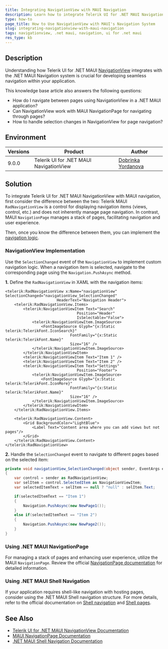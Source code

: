 ```yaml
---
title: Integrating NavigationView with MAUI Navigation
description: Learn how to integrate Telerik UI for .NET MAUI NavigationView with MAUI's navigation system.
type: how-to
page_title: How to Use NavigationView with MAUI's Navigation System
slug: integrating-navigationview-with-maui-navigation
tags: navigationview, .net maui, navigation, ui for .net maui
res_type: kb
---
```


## Description

Understanding how Telerik UI for .NET MAUI [NavigationView](https://docs.telerik.com/devtools/maui/controls/navigationview/overview) integrates with the .NET MAUI Navigation system is crucial for developing seamless navigation within your application.

This knowledge base article also answers the following questions:

- How do I navigate between pages using NavigationView in a .NET MAUI application?
- Can NavigationView work with MAUI NavigationPage for navigating through pages?
- How to handle selection changes in NavigationView for page navigation?

## Environment

| Versions | Product | Author | 
| --- | --- | ---- | 
| 9.0.0 | Telerik UI for .NET MAUI NavigationView | [Dobrinka Yordanova](https://www.telerik.com/blogs/author/dobrinka-yordanova) | 

## Solution

To integrate Telerik UI for .NET MAUI NavigationView with MAUI navigation, first consider the difference between the two: Telerik MAUI `RadNavigationView` is a control for displaying navigation items (views, control, etc.) and does not inherently manage page navigation. In contrast, MAUI `NavigationPage` manages a stack of pages, facilitating navigation and user experience.

Then, once you know the difference between them, you can implement the [navigation logic](#navigationview-implementation).

### NavigationView Implementation

Use the `SelectionChanged` event of the `NavigationView` to implement custom navigation logic. When a navigation item is selected, navigate to the corresponding page using the `Navigation.PushAsync` method.

**1.** Define the `RadNavigationView` in XAML with the navigation items:

```xaml
<telerik:RadNavigationView x:Name="navigationView" SelectionChanged="navigationView_SelectionChanged"
                       HeaderText="Navigation Header">
    <telerik:RadNavigationView.Items>
        <telerik:NavigationViewItem Text="Search"
                                Position="Header"
                                IsSelectable="False">
            <telerik:NavigationViewItem.ImageSource>
                <FontImageSource Glyph="{x:Static telerik:TelerikFont.IconSearch}"
                             FontFamily="{x:Static telerik:TelerikFont.Name}"
                             Size="16" />
            </telerik:NavigationViewItem.ImageSource>
        </telerik:NavigationViewItem>
        <telerik:NavigationViewItem Text="Item 1" />
        <telerik:NavigationViewItem Text="Item 2" />
        <telerik:NavigationViewItem Text="Settings"
                                Position="Footer">
            <telerik:NavigationViewItem.ImageSource>
                <FontImageSource Glyph="{x:Static telerik:TelerikFont.IconMore}"
                             FontFamily="{x:Static telerik:TelerikFont.Name}"
                             Size="16" />
            </telerik:NavigationViewItem.ImageSource>
        </telerik:NavigationViewItem>
    </telerik:RadNavigationView.Items>

    <telerik:RadNavigationView.Content>
        <Grid BackgroundColor="LightBlue">
            <Label Text="Content area where you can add views but not pages"/>
        </Grid>
    </telerik:RadNavigationView.Content>
</telerik:RadNavigationView>
```

**2.** Handle the `SelectionChanged` event to navigate to different pages based on the selected item:

```csharp
private void navigationView_SelectionChanged(object sender, EventArgs e)
{
    var control = sender as RadNavigationView;
    var selItem = control.SelectedItem as NavigationViewItem;
    var selectedItemText = selItem == null ? "null" : selItem.Text;

    if(selectedItemText == "Item 1") 
    {
        Navigation.PushAsync(new NewPage1());
    }
    else if(selectedItemText == "Item 2")
    {
        Navigation.PushAsync(new NewPage2());
    }
}
```

### Using .NET MAUI NavigationPage

For managing a stack of pages and enhancing user experience, utilize the MAUI `NavigationPage`. Review the official [NavigationPage documentation](https://learn.microsoft.com/en-us/dotnet/maui/user-interface/pages/navigationpage?view=net-maui-9.0) for detailed information.

### Using .NET MAUI Shell Navigation

If your application requires shell-like navigation with hosting pages, consider using the .NET MAUI Shell navigation structure. For more details, refer to the official documentation on [Shell navigation](https://learn.microsoft.com/en-us/dotnet/maui/fundamentals/shell/navigation?view=net-maui-8.0) and [Shell pages](https://learn.microsoft.com/en-us/dotnet/maui/fundamentals/shell/pages?view=net-maui-8.0).

## See Also

- [Telerik UI for .NET MAUI NavigationView Documentation](https://docs.telerik.com/devtools/maui/controls/navigationview/overview)
- [MAUI NavigationPage Documentation](https://learn.microsoft.com/en-us/dotnet/maui/user-interface/pages/navigationpage?view=net-maui-9.0)
- [.NET MAUI Shell Navigation Documentation](https://learn.microsoft.com/en-us/dotnet/maui/fundamentals/shell/navigation?view=net-maui-8.0)
